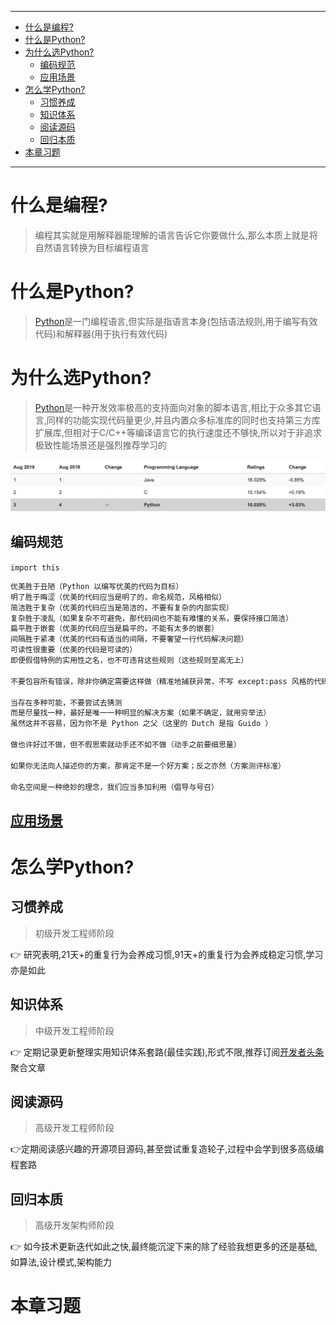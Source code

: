 ----

* [什么是编程?](#什么是编程?)
* [什么是Python?](#什么是Python?)
* [为什么选Python?](#为什么选Python?)
  * [编码规范](#编码规范)
  * [应用场景](#应用场景)
* [怎么学Python?](#怎么学Python?)
  * [习惯养成](#习惯养成)
  * [知识体系](#知识体系)
  * [阅读源码](#阅读源码)
  * [回归本质](#回归本质)
* [本章习题](#本章习题)

----

# 什么是编程?

> 编程其实就是用解释器能理解的语言告诉它你要做什么,那么本质上就是将自然语言转换为目标编程语言

# 什么是Python?

> [Python](https://www.python.org/)是一门编程语言,但实际是指语言本身(包括语法规则,用于编写有效代码)和解释器(用于执行有效代码)

# 为什么选Python?

> [Python](https://www.python.org/)是一种开发效率极高的支持面向对象的脚本语言,相比于众多其它语言,同样的功能实现代码量更少,并且内置众多标准库的同时也支持第三方库扩展库,但相对于C/C++等编译语言它的执行速度还不够快,所以对于非追求极致性能场景还是强烈推荐学习的

![image-20190818202714278](简单介绍.assets/image-20190818202714278.png)

## 编码规范

`import this`

```bash
优美胜于丑陋（Python 以编写优美的代码为目标）
明了胜于晦涩（优美的代码应当是明了的，命名规范，风格相似）
简洁胜于复杂（优美的代码应当是简洁的，不要有复杂的内部实现）
复杂胜于凌乱（如果复杂不可避免，那代码间也不能有难懂的关系，要保持接口简洁）
扁平胜于嵌套（优美的代码应当是扁平的，不能有太多的嵌套）
间隔胜于紧凑（优美的代码有适当的间隔，不要奢望一行代码解决问题）
可读性很重要（优美的代码是可读的）
即便假借特例的实用性之名，也不可违背这些规则（这些规则至高无上）
 
不要包容所有错误，除非你确定需要这样做（精准地捕获异常，不写 except:pass 风格的代码）
 
当存在多种可能，不要尝试去猜测
而是尽量找一种，最好是唯一一种明显的解决方案（如果不确定，就用穷举法）
虽然这并不容易，因为你不是 Python 之父（这里的 Dutch 是指 Guido ）
 
做也许好过不做，但不假思索就动手还不如不做（动手之前要细思量）
 
如果你无法向人描述你的方案，那肯定不是一个好方案；反之亦然（方案测评标准）
 
命名空间是一种绝妙的理念，我们应当多加利用（倡导与号召）
```

## [应用场景](https://awesome-python.com/)

# 怎么学Python?

## 习惯养成

> 初级开发工程师阶段

:point_right: 研究表明,21天+的重复行为会养成习惯,91天+的重复行为会养成稳定习惯,学习亦是如此

## 知识体系

> 中级开发工程师阶段

:point_right: 定期记录更新整理实用知识体系套路(最佳实践),形式不限,推荐订阅[开发者头条](https://toutiao.io/)聚合文章

## 阅读源码

> 高级开发工程师阶段

:point_right: ​定期阅读感兴趣的开源项目源码,甚至尝试重复造轮子,过程中会学到很多高级编程套路

## 回归本质

> 高级开发架构师阶段

:point_right: 如今技术更新迭代如此之快,最终能沉淀下来的除了经验我想更多的还是基础,如算法,设计模式,架构能力

# 本章习题

